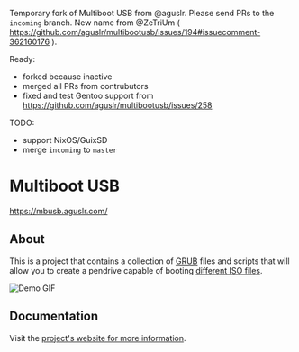 Temporary fork of Multiboot USB from @aguslr. Please send PRs to the `incoming` branch. New name from @ZeTriUm ( https://github.com/aguslr/multibootusb/issues/194#issuecomment-362160176 ).

Ready:

* forked because inactive
* merged all PRs from contrubutors
* fixed and test Gentoo support from https://github.com/aguslr/multibootusb/issues/258

TODO:

* support NixOS/GuixSD
* merge `incoming` to `master`


# Multiboot USB

<https://mbusb.aguslr.com/>

## About

This is a project that contains a collection of [GRUB][] files and scripts that
will allow you to create a pendrive capable of booting [different ISO
files][isos].

![Demo
GIF](https://gitlab.com/aguslr/multibootusb/raw/master/docs/assets/img/demo.gif
"Demo")


## Documentation

Visit the [project's website for more information][website].


[grub]: https://www.gnu.org/software/grub/
[isos]: https://mbusb.aguslr.com/isos.html
[website]: https://mbusb.aguslr.com/
